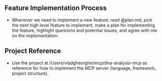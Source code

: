 ## Feature Implementation Process
- Whenever we need to implement a new feature: read @plan.md, pick the next high level feature to implement, make a plan for implementing the feature, highlight questions and potential issues, and agree with me on the implementation.

## Project Reference
- Use the project at /Users/vladgheorghe/mcp/dna-analysis-mcp as reference for how to implement the MCP server (language, framework, project structure).
